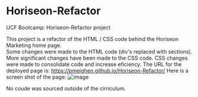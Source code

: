 # Horiseon-Refactor
UCF Bootcamp: Horiseon-Refactor project

This project is a refactor of the HTML / CSS code behind the Horiseon Marketing home page.  
Some changes were made to the HTML code (div's replaced with sections).  More significant changes have been made to the CSS code.
CSS changes were made to consolidate code and increase eficiency.
The URL for the deployed page is: https://pmeighen.github.io/Horiseon-Refactor/
Here is a screen shot of the page:
![image](https://github.com/pmeighen/Horiseon-Refactor/assets/118400198/e47fe40f-35ac-4660-905c-4aafab687e89)

No coude was sourced outside of the cirriculum. 
